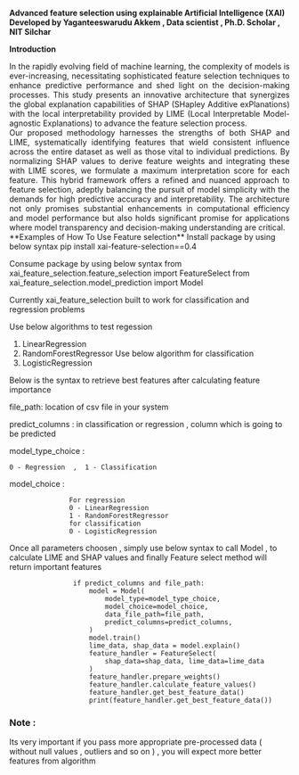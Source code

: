 **Advanced feature selection using explainable Artificial Intelligence (XAI)** 
**Developed by Yaganteeswarudu Akkem , Data scientist , Ph.D. Scholar , NIT Silchar**

**Introduction**
<div style="text-align: justify"> 
In the rapidly evolving field of machine learning, the complexity of models is ever-increasing, necessitating sophisticated feature selection techniques to enhance predictive performance and shed light on the decision-making processes. This study presents an innovative architecture that synergizes the global explanation capabilities of SHAP (SHapley Additive exPlanations) with the local interpretability provided by LIME (Local Interpretable Model-agnostic Explanations) to advance the feature selection process. 
</div>
<div style="text-align: justify"> 
Our proposed methodology harnesses the strengths of both SHAP and LIME, systematically identifying features that wield consistent influence across the entire dataset as well as those vital to individual predictions. By normalizing SHAP values to derive feature weights and integrating these with LIME scores, we formulate a maximum interpretation score for each feature. This hybrid framework offers a refined and nuanced approach to feature selection, adeptly balancing the pursuit of model simplicity with the demands for high predictive accuracy and interpretability. The architecture not only promises substantial enhancements in computational efficiency and model performance but also holds significant promise for applications where model transparency and decision-making understanding are critical.
</div>
**Examples of How To Use Feature selection**
Install package by using below syntax 
pip install xai-feature-selection==0.4


Consume package by using below syntax 
from xai_feature_selection.feature_selection import FeatureSelect
from xai_feature_selection.model_prediction import Model


Currently xai_feature_selection built to work for classification and regression problems 

Use below algorithms to test regession  
 1. LinearRegression
 2. RandomForestRegressor
Use below algorithm for  classification 
 1. LogisticRegression

Below is the syntax to retrieve best features after calculating feature importance 

file_path: location of csv file in your system 

predict_columns : in classification or regression , column which is going to be predicted 

model_type_choice  : 

```
0 - Regression  ,  1 - Classification

```
model_choice  :

```
               For regression 
               0 - LinearRegression
               1 - RandomForestRegressor
               for classification 
               0 - LogisticRegression

```

Once all parameters choosen , simply use below syntax to call Model , to calculate LIME and SHAP values and finally Feature select method will return important features

```
                if predict_columns and file_path:
                    model = Model(
                        model_type=model_type_choice,
                        model_choice=model_choice,
                        data_file_path=file_path,
                        predict_columns=predict_columns,
                    )
                    model.train()
                    lime_data, shap_data = model.explain()
                    feature_handler = FeatureSelect(
                        shap_data=shap_data, lime_data=lime_data
                    )
                    feature_handler.prepare_weights()
                    feature_handler.calculate_feature_values()
                    feature_handler.get_best_feature_data()
                    print(feature_handler.get_best_feature_data())

```

### Note : 
Its very important if you pass more appropriate pre-processed data ( without null values , outliers and so on ) , you will expect more better features from algorithm 







